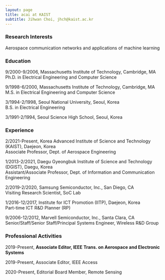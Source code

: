 ```yaml
---
layout: page
title: acai at KAIST
subtitle: Jihwan Choi, jhch@kaist.ac.kr
---
```


### Research Interests

Aerospace communication networks and applications of machine learning  


### Education

9/2000-9/2006,  Massachusetts Institute of Technology, Cambridge, MA  
Ph.D. in Electrical Engineering and Computer Science 
 

9/1998-6/2000,  Massachusetts Institute of Technology, Cambridge, MA  
M.S. in Electrical Engineering and Computer Science 
   

3/1994-2/1998,  Seoul National University, Seoul, Korea  
B.S. in Electrical Engineering 
 

3/1991-2/1994,  Seoul Science High School, Seoul, Korea 


### Experience

2/2021-Present,   Korea Advanced Institute of Science and Technology (KAIST), Daejeon, Korea  
Associate Professor, Dept. of Aerospace Engineering 


1/2013-2/2021,   Daegu Gyeongbuk Institute of Science and Technology (DGIST), Daegu, Korea  
Assistant/Associate Professor, Dept. of Information and Communication Engineering 


2/2019-2/2020, Samsung Semiconductor, Inc., San Diego, CA  
Visiting Research Scientist, SoC Lab


1/2016-12/2017,  Institute for ICT Promotion (IITP), Daejeon, Korea  
Part-time ICT R&D Planner (RP)
 
 
9/2006-12/2012,  Marvell Semiconductor, Inc., Santa Clara, CA  
Senior/Staff/Senior Staff/Principal Systems Engineer, Wireless R&D Group


### Professional Activities

2019-Present,       **Associate Editor, IEEE Trans. on Aerospace and Electronic Systems**

2019-Present,       Associate Editor, IEEE Access

2020-Present,       Editorial Board Member, Remote Sensing
